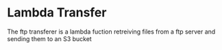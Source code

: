 # Lambda Transfer
The ftp transferer is a lambda fuction retreiving files from a ftp server and sending them to an S3 bucket
